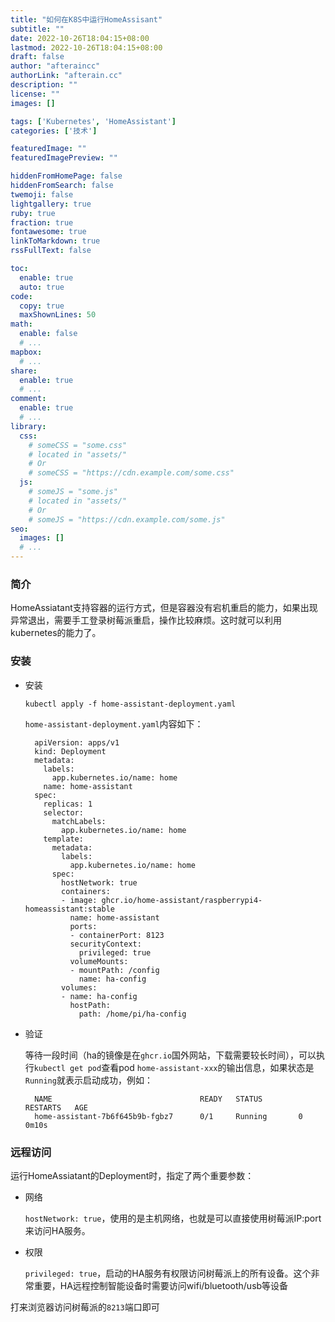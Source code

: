 ```yaml
---
title: "如何在K8S中运行HomeAssisant"
subtitle: ""
date: 2022-10-26T18:04:15+08:00
lastmod: 2022-10-26T18:04:15+08:00
draft: false
author: "afteraincc"
authorLink: "afterain.cc"
description: ""
license: ""
images: []

tags: ['Kubernetes', 'HomeAssistant']
categories: ['技术']

featuredImage: ""
featuredImagePreview: ""

hiddenFromHomePage: false
hiddenFromSearch: false
twemoji: false
lightgallery: true
ruby: true
fraction: true
fontawesome: true
linkToMarkdown: true
rssFullText: false

toc:
  enable: true
  auto: true
code:
  copy: true
  maxShownLines: 50
math:
  enable: false
  # ...
mapbox:
  # ...
share:
  enable: true
  # ...
comment:
  enable: true
  # ...
library:
  css:
    # someCSS = "some.css"
    # located in "assets/"
    # Or
    # someCSS = "https://cdn.example.com/some.css"
  js:
    # someJS = "some.js"
    # located in "assets/"
    # Or
    # someJS = "https://cdn.example.com/some.js"
seo:
  images: []
  # ...
---
```


### 简介

HomeAssiatant支持容器的运行方式，但是容器没有宕机重启的能力，如果出现异常退出，需要手工登录树莓派重启，操作比较麻烦。这时就可以利用kubernetes的能力了。

### 安装
<!--more-->

- 安装

	`kubectl apply -f home-assistant-deployment.yaml`

	`home-assistant-deployment.yaml`内容如下：

		apiVersion: apps/v1
		kind: Deployment
		metadata:
		  labels:
		    app.kubernetes.io/name: home
		  name: home-assistant
		spec:
		  replicas: 1
		  selector:
		    matchLabels:
		      app.kubernetes.io/name: home
		  template:
		    metadata:
		      labels:
		        app.kubernetes.io/name: home
		    spec:
		      hostNetwork: true
		      containers:
		      - image: ghcr.io/home-assistant/raspberrypi4-homeassistant:stable
		        name: home-assistant
		        ports:
		        - containerPort: 8123
		        securityContext:
		          privileged: true
		        volumeMounts:
		        - mountPath: /config
		          name: ha-config
		      volumes:
		      - name: ha-config
		        hostPath:
		          path: /home/pi/ha-config

- 验证

	等待一段时间（ha的镜像是在`ghcr.io`国外网站，下载需要较长时间），可以执行`kubectl get pod`查看pod `home-assistant-xxx`的输出信息，如果状态是`Running`就表示启动成功，例如：

		NAME                                 READY   STATUS        RESTARTS   AGE
		home-assistant-7b6f645b9b-fgbz7      0/1     Running       0          0m10s

### 远程访问

运行HomeAssiatant的Deployment时，指定了两个重要参数：

- 网络

	`hostNetwork: true`，使用的是主机网络，也就是可以直接使用树莓派IP:port来访问HA服务。

- 权限

	`privileged: true`，启动的HA服务有权限访问树莓派上的所有设备。这个非常重要，HA远程控制智能设备时需要访问wifi/bluetooth/usb等设备

打来浏览器访问树莓派的`8213`端口即可
